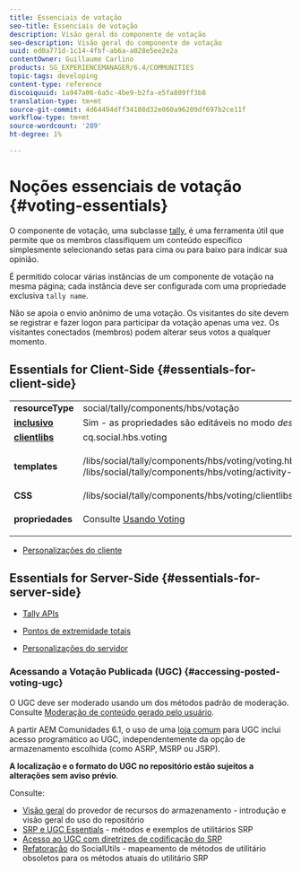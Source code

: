 ```yaml
---
title: Essenciais de votação
seo-title: Essenciais de votação
description: Visão geral do componente de votação
seo-description: Visão geral do componente de votação
uuid: ed0a771d-1c14-4fbf-ab6a-a028e5ee2e2a
contentOwner: Guillaume Carlino
products: SG_EXPERIENCEMANAGER/6.4/COMMUNITIES
topic-tags: developing
content-type: reference
discoiquuid: 1a947a06-6a5c-4be9-b2fa-e5fa809ff3b8
translation-type: tm+mt
source-git-commit: 4d64494dff34108d32e060a96209df697b2ce11f
workflow-type: tm+mt
source-wordcount: '289'
ht-degree: 1%

---
```



# Noções essenciais de votação {#voting-essentials}

O componente de votação, uma subclasse [tally](tally.md), é uma ferramenta útil que permite que os membros classifiquem um conteúdo específico simplesmente selecionando setas para cima ou para baixo para indicar sua opinião.

É permitido colocar várias instâncias de um componente de votação na mesma página; cada instância deve ser configurada com uma propriedade exclusiva `tally name`.

Não se apoia o envio anônimo de uma votação. Os visitantes do site devem se registrar e fazer logon para participar da votação apenas uma vez. Os visitantes conectados (membros) podem alterar seus votos a qualquer momento.

## Essentials for Client-Side {#essentials-for-client-side}

<table> 
 <tbody> 
  <tr> 
   <td> <strong>resourceType</strong></td> 
   <td>social/tally/components/hbs/votação</td> 
  </tr> 
  <tr> 
   <td> <a href="scf.md#add-or-include-a-communities-component"><strong>inclusivo</strong></a></td> 
   <td>Sim - as propriedades são editáveis no modo <i>design </i></td> 
  </tr> 
  <tr> 
   <td> <a href="client-customize.md#clientlibs-for-scf"><strong>clientlibs</strong></a></td> 
   <td> cq.social.hbs.voting</td> 
  </tr> 
  <tr> 
   <td> <strong>templates</strong></td> 
   <td><p> /libs/social/tally/components/hbs/voting/voting.hbs<br /> /libs/social/tally/components/hbs/voting/activity-title.hbs</p> </td> 
  </tr> 
  <tr> 
   <td><strong>CSS</strong></td> 
   <td> /libs/social/tally/components/hbs/voting/clientlibs/votingcomponent.css</td> 
  </tr> 
  <tr> 
   <td><strong>propriedades</strong></td> 
   <td><p>Consulte <a href="voting.md">Usando Voting</a></p> </td> 
  </tr> 
 </tbody> 
</table>

* [Personalizações do cliente](client-customize.md)

## Essentials for Server-Side {#essentials-for-server-side}

* [Tally APIs](https://helpx.adobe.com/experience-manager/6-4/sites/developing/using/reference-materials/javadoc/com/adobe/cq/social/tally/client/api/package-summary.html)

* [Pontos de extremidade totais](https://helpx.adobe.com/experience-manager/6-4/sites/developing/using/reference-materials/javadoc/com/adobe/cq/social/tally/client/endpoints/package-summary.html)

* [Personalizações do servidor](server-customize.md)

### Acessando a Votação Publicada (UGC) {#accessing-posted-voting-ugc}

O UGC deve ser moderado usando um dos métodos padrão de moderação.\
Consulte [Moderação de conteúdo gerado pelo usuário](moderate-ugc.md).

A partir AEM Comunidades 6.1, o uso de uma [loja comum](working-with-srp.md) para UGC inclui acesso programático ao UGC, independentemente da opção de armazenamento escolhida (como ASRP, MSRP ou JSRP).

**A localização e o formato do UGC no repositório estão sujeitos a alterações sem aviso prévio**.

Consulte:

* [Visão geral](srp.md)  do provedor de recursos do armazenamento - introdução e visão geral do uso do repositório
* [SRP e UGC Essentials](srp-and-ugc.md)  - métodos e exemplos de utilitários SRP
* [Acesso ao UGC com diretrizes de codificação do SRP](accessing-ugc-with-srp.md) 
* [Refatoração](socialutils.md)  do SocialUtils - mapeamento de métodos de utilitário obsoletos para os métodos atuais do utilitário SRP

